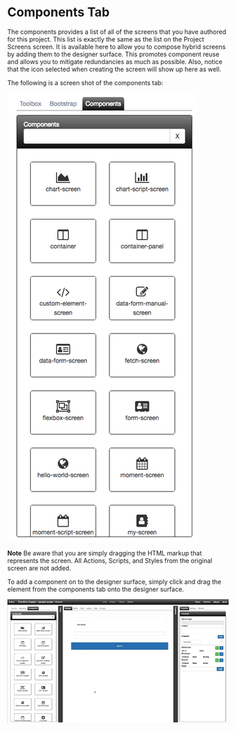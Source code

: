 # Components Tab

The components provides a list of all of the screens that you have authored for this project. This list is exactly the same as the list on the Project Screens screen. It is available here to allow you to compose hybrid screens by adding them to the designer surface. This promotes component reuse and allows you to mitigate redundancies as much as possible. Also, notice that the icon selected when creating the screen will show up here as well.

The following is a screen shot of the components tab:

![Designer components](../../../assets/images/designer-components.png)

**Note** Be aware that you are simply dragging the HTML markup that represents the screen. All Actions, Scripts, and Styles from the original screen are not added.

To add a component on to the designer surface, simply click and drag the element from the components tab onto the designer surface.

![Designer toolbox](../../../assets/images/designer-components-drag-drop.gif)